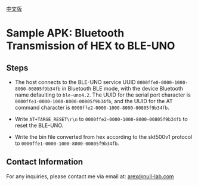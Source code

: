 [中文版](README_CN.md)

# Sample APK: Bluetooth Transmission of HEX to BLE-UNO

## Steps

- The host connects to the BLE-UNO service UUID `0000ffe0-0000-1000-8000-00805f9b34fb` in Bluetooth BLE mode, with the device Bluetooth name defaulting to `ble-uno4.2`. The UUID for the serial port character is `0000ffe1-0000-1000-8000-00805f9b34fb`, and the UUID for the AT command character is `0000ffe2-0000-1000-8000-00805f9b34fb`.

- Write `AT+TARGE_RESET\r\n` to `0000ffe2-0000-1000-8000-00805f9b34fb` to reset the BLE-UNO.

- Write the bin file converted from hex according to the skt500v1 protocol to `0000ffe1-0000-1000-8000-00805f9b34fb`.

## Contact Information

For any inquiries, please contact me via email at: arex@null-lab.com
